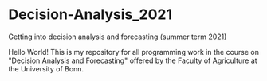 # Decision-Analysis_2021
Getting into decision analysis and forecasting (summer term 2021)

Hello World! 
This is my repository for all programming work in the course on "Decision Analysis and Forecasting" offered by the Faculty 
of Agriculture at the University of Bonn. 
